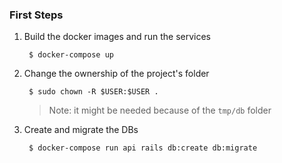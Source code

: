 ### First Steps

1. Build the docker images and run the services

        $ docker-compose up

2. Change the ownership of the project's folder

        $ sudo chown -R $USER:$USER .

   > Note: it might be needed because of the `tmp/db` folder

3. Create and migrate the DBs

        $ docker-compose run api rails db:create db:migrate
